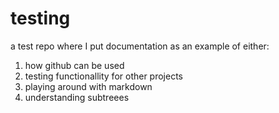 testing
=======

a test repo where I put documentation as an example of either:

1. how github can be used
2. testing functionallity for other projects
3. playing around with markdown
4. understanding subtreees
